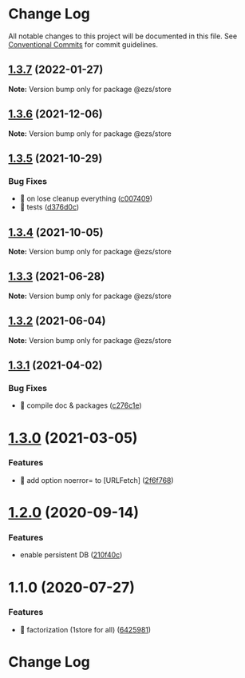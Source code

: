 # Change Log

All notable changes to this project will be documented in this file.
See [Conventional Commits](https://conventionalcommits.org) for commit guidelines.

## [1.3.7](https://github.com/Inist-CNRS/ezs/compare/@ezs/store@1.3.6...@ezs/store@1.3.7) (2022-01-27)

**Note:** Version bump only for package @ezs/store





## [1.3.6](https://github.com/Inist-CNRS/ezs/compare/@ezs/store@1.3.5...@ezs/store@1.3.6) (2021-12-06)

**Note:** Version bump only for package @ezs/store





## [1.3.5](https://github.com/Inist-CNRS/ezs/compare/@ezs/store@1.3.4...@ezs/store@1.3.5) (2021-10-29)


### Bug Fixes

* 🐛 on lose cleanup everything ([c007409](https://github.com/Inist-CNRS/ezs/commit/c007409c1935d5d5a06ae8b0baacb6e5854b64de))
* 🐛 tests ([d376d0c](https://github.com/Inist-CNRS/ezs/commit/d376d0c631d64a66999f2bf5a4b87af4f2192a0f))





## [1.3.4](https://github.com/Inist-CNRS/ezs/compare/@ezs/store@1.3.3...@ezs/store@1.3.4) (2021-10-05)

**Note:** Version bump only for package @ezs/store





## [1.3.3](https://github.com/Inist-CNRS/ezs/compare/@ezs/store@1.3.2...@ezs/store@1.3.3) (2021-06-28)

**Note:** Version bump only for package @ezs/store





## [1.3.2](https://github.com/Inist-CNRS/ezs/compare/@ezs/store@1.3.1...@ezs/store@1.3.2) (2021-06-04)

**Note:** Version bump only for package @ezs/store





## [1.3.1](https://github.com/Inist-CNRS/ezs/compare/@ezs/store@1.3.0...@ezs/store@1.3.1) (2021-04-02)


### Bug Fixes

* 🐛 compile doc & packages ([c276c1e](https://github.com/Inist-CNRS/ezs/commit/c276c1e113ba7f6f5c8f8e0f2ebfec9e3296941b))





# [1.3.0](https://github.com/Inist-CNRS/ezs/compare/@ezs/store@1.2.0...@ezs/store@1.3.0) (2021-03-05)


### Features

* 🎸 add option noerror= to [URLFetch] ([2f6f768](https://github.com/Inist-CNRS/ezs/commit/2f6f768efd9bff8a75874ea399fb139f13a19a62))





# [1.2.0](https://github.com/Inist-CNRS/ezs/compare/@ezs/store@1.1.0...@ezs/store@1.2.0) (2020-09-14)


### Features

* enable persistent DB ([210f40c](https://github.com/Inist-CNRS/ezs/commit/210f40c71fd8a43351ba1fa28298f37dc512d9fa))





# 1.1.0 (2020-07-27)


### Features

* 🎸 factorization (1store for all) ([6425981](https://github.com/Inist-CNRS/ezs/commit/6425981b5a924866e9a84aa1d5bae1e64f3a2ca5))





# Change Log
